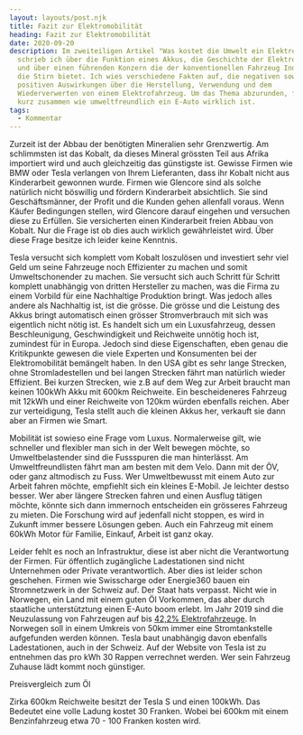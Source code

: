 ```yaml
---
layout: layouts/post.njk
title: Fazit zur Elektromobilität
heading: Fazit zur Elektromobilität
date: 2020-09-20
description: Im zweiteiligen Artikel "Was kostet die Umwelt ein Elektroauto"
  schrieb ich über die Funktion eines Akkus, die Geschichte der Elektromobilität
  und über einen führenden Konzern die der konventionellen Fahrzeug Industrie
  die Stirn bietet. Ich wies verschiedene Fakten auf, die negativen sowie die
  positiven Auswirkungen über die Herstellung, Verwendung und dem
  Wiederverwerten von einem Elektrofahrzeug. Um das Thema abzurunden, fasse ich
  kurz zusammen wie umweltfreundlich ein E-Auto wirklich ist.
tags:
  - Kommentar
---
```

Zurzeit ist der Abbau der benötigten Mineralien sehr Grenzwertig. Am schlimmsten ist das Kobalt, da dieses Mineral grössten Teil aus Afrika importiert wird und auch gleichzeitig das günstigste ist. Gewisse Firmen wie BMW oder Tesla verlangen von Ihrem Lieferanten, dass ihr Kobalt nicht aus Kinderarbeit gewonnen wurde. Firmen wie Glencore sind als solche natürlich nicht böswillig und fördern Kinderarbeit absichtlich. Sie sind Geschäftsmänner, der Profit und die Kunden gehen allenfall voraus. Wenn Käufer Bedingungen stellen, wird Glencore darauf eingehen und versuchen diese zu Erfüllen. Sie versicherten einen Kinderarbeit freien Abbau von Kobalt. Nur die Frage ist ob dies auch wirklich gewährleistet wird. Über diese Frage besitze ich leider keine Kenntnis.

Tesla versucht sich komplett vom Kobalt loszulösen und investiert sehr viel Geld um seine Fahrzeuge noch Effizienter zu machen und somit Umweltschonender zu machen. Sie versucht sich auch Schritt für Schritt komplett unabhängig von dritten Hersteller zu machen, was die Firma zu einem Vorbild für eine Nachhaltige Produktion bringt. Was jedoch alles andere als Nachhaltig ist, ist die grösse. Die grösse und die Leistung des Akkus bringt automatisch einen grösser Stromverbrauch mit sich was eigentlich nicht nötig ist. Es handelt sich um ein Luxusfahrzeug, dessen Beschleunigung, Geschwindigkeit und Reichweite unnötig hoch ist, zumindest für in Europa. Jedoch sind diese Eigenschaften, eben genau die Kritikpunkte gewesen die viele Experten und Konsumenten bei der Elektromobilität bemängelt haben. In den USA gibt es sehr lange Strecken, ohne Stromladestellen und bei langen Strecken fährt man natürlich wieder Effizient. Bei kurzen Strecken, wie z.B auf dem Weg zur Arbeit braucht man keinen 100kWh Akku mit 600km Reichweite. Ein bescheideneres Fahrzeug mit 12kWh und einer Reichweite von 120km würden ebenfalls reichen. Aber zur verteidigung, Tesla stellt auch die kleinen Akkus her, verkauft sie dann aber an Firmen wie Smart.

Mobilität ist sowieso eine Frage vom Luxus. Normalerweise gilt, wie schneller und flexibler man sich in der Welt bewegen möchte, so Umweltbelastender sind die Fussspuren die man hinterlässt. Am Umweltfreundlisten fährt man am besten mit dem Velo. Dann mit der ÖV, oder ganz altmodisch zu Fuss. Wer Umweltbewusst mit einem Auto zur Arbeit fahren möchte, empfiehlt sich ein kleines E-Mobil. Je leichter destso besser. Wer aber längere Strecken fahren und einen Ausflug tätigen möchte, könnte sich dann immernoch entscheiden ein grösseres Fahrzeug zu mieten. Die Forschung wird auf jedenfall nicht stoppen, es wird in Zukunft immer bessere Lösungen geben. Auch ein Fahrzeug mit einem 60kWh Motor für Familie, Einkauf, Arbeit ist ganz okay.

Leider fehlt es noch an Infrastruktur, diese ist aber nicht die Verantwortung der Firmen. Für öffentlich zugängliche Ladestationen sind nicht Unternehmen oder Private verantwortlich. Aber dies ist leider schon geschehen. Firmen wie Swisscharge oder Energie360 bauen ein Stromnetzwerk in der Schweiz auf. Der Staat hats verpasst. Nicht wie in Norwegen, ein Land mit einem guten Öl Vorkommen, das aber durch staatliche unterstütztung einen E-Auto boom erlebt. Im Jahr 2019 sind die Neuzulassung von Fahrzeugen auf bis [42,2% Elektrofahrzeuge](https://www.heise.de/newsticker/meldung/Norwegen-Fast-die-Haelfte-der-neuen-Autos-faehrt-elektrisch-4628039.html). In Norwegen soll in einem Umkreis von 50km immer eine Stromtankstelle aufgefunden werden können. Tesla baut unabhängig davon ebenfalls Ladestationen, auch in der Schweiz. Auf der Website von Tesla ist zu entnehmen das pro kWh 30 Rappen verrechnet werden. Wer sein Fahrzeug Zuhause lädt kommt noch günstiger. 

Preisvergleich zum Öl

Zirka 600km Reichweite besitzt der Tesla S und einen 100kWh. Das Bedeutet eine volle Ladung kostet 30 Franken. Wobei bei 600km mit einem Benzinfahrzeug etwa 70 - 100 Franken kosten wird.